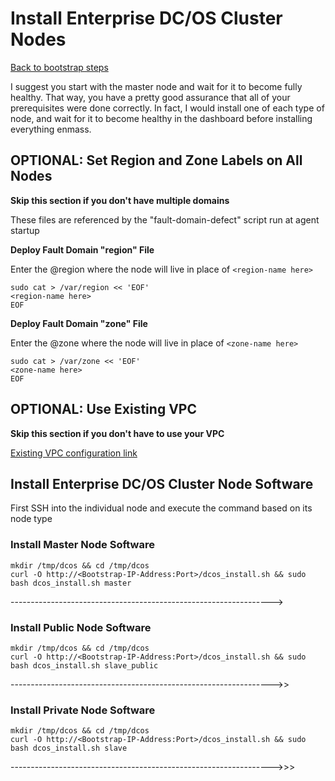 # Install Enterprise DC/OS Cluster Nodes
[Back to bootstrap steps](https://github.com/jdyver/Enterprise-DC-OS-LATEST-Install-Cheatsheet/blob/master/2%20-%20Bootstrap_Preparation.md)

I suggest you start with the master node and wait for it to become fully healthy.  That way, you have a pretty good assurance that all of your prerequisites were done correctly.  In fact, I would install one of each type of node, and wait for it to become healthy in the dashboard before installing everything enmass.

## OPTIONAL: Set Region and Zone Labels on All Nodes

**Skip this section if you don't have multiple domains**

These files are referenced by the "fault-domain-defect" script run at agent startup

**Deploy Fault Domain "region" File**

Enter the @region where the node will live in place of `<region-name here>`
```
sudo cat > /var/region << 'EOF'
<region-name here>
EOF
```

**Deploy Fault Domain "zone" File**

Enter the @zone where the node will live in place of `<zone-name here>`
```
sudo cat > /var/zone << 'EOF'
<zone-name here>
EOF
```

## OPTIONAL: Use Existing VPC

**Skip this section if you don't have to use your VPC**

[Existing VPC configuration link](https://github.com/dcos-terraform/examples/tree/master/aws/existing-vpc)

## Install Enterprise DC/OS Cluster Node Software
First SSH into the individual node and execute the command based on its node type

### Install Master Node Software
```
mkdir /tmp/dcos && cd /tmp/dcos
curl -O http://<Bootstrap-IP-Address:Port>/dcos_install.sh && sudo bash dcos_install.sh master
```
----------------------------------------------------------------->

### Install Public Node Software
```
mkdir /tmp/dcos && cd /tmp/dcos
curl -O http://<Bootstrap-IP-Address:Port>/dcos_install.sh && sudo bash dcos_install.sh slave_public
```
----------------------------------------------------------------->>

### Install Private Node Software
```
mkdir /tmp/dcos && cd /tmp/dcos
curl -O http://<Bootstrap-IP-Address:Port>/dcos_install.sh && sudo bash dcos_install.sh slave
```
----------------------------------------------------------------->>>

